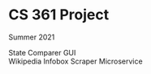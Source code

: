 <h1> CS 361 Project </h1>
Summer 2021

State Comparer GUI
<br> Wikipedia Infobox Scraper Microservice

